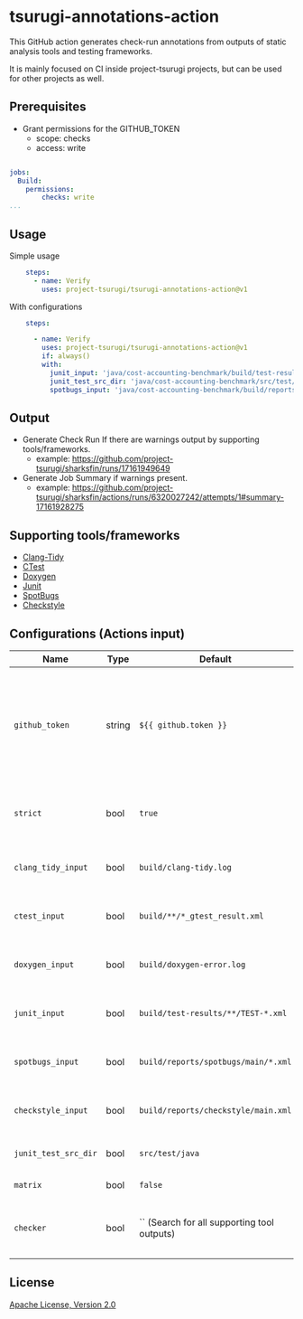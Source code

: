 # tsurugi-annotations-action

This GitHub action generates check-run annotations from outputs of static analysis tools and testing frameworks.

It is mainly focused on CI inside project-tsurugi projects, but can be used for other projects as well.

## Prerequisites

- Grant permissions for the GITHUB_TOKEN
  - scope: checks
  - access: write

```yaml

jobs:
  Build:
    permissions:
        checks: write
...
```

## Usage

Simple usage
```yaml
    steps:
      - name: Verify
        uses: project-tsurugi/tsurugi-annotations-action@v1
```

With configurations
```yaml
    steps:

      - name: Verify
        uses: project-tsurugi/tsurugi-annotations-action@v1
        if: always()
        with:
          junit_input: 'java/cost-accounting-benchmark/build/test-results/**/TEST-*.xml'
          junit_test_src_dir: 'java/cost-accounting-benchmark/src/test/java'
          spotbugs_input: 'java/cost-accounting-benchmark/build/reports/spotbugs/main/*.xml'
```

## Output
- Generate Check Run If there are warnings output by supporting tools/frameworks.
  - example: https://github.com/project-tsurugi/sharksfin/runs/17161949649
- Generate Job Summary if warnings present.
  - example: https://github.com/project-tsurugi/sharksfin/actions/runs/6320027242/attempts/1#summary-17161928275

## Supporting tools/frameworks

- [Clang-Tidy](https://clang.llvm.org/extra/clang-tidy/)
- [CTest](https://cmake.org/cmake/help/latest/manual/ctest.1.html)
- [Doxygen](https://www.doxygen.nl/)
- [Junit](https://junit.org/)
- [SpotBugs](https://spotbugs.github.io/)
- [Checkstyle](https://checkstyle.sourceforge.io/)

## Configurations (Actions input)

| Name               | Type    | Default                | Description                        |
|--------------------|---------|-------------|------------------------------------|
| `github_token`     | string  | `${{ github.token }}`  | Use this if you wish to use a different GitHub token than the one provided by the workflow. |
| `strict`           | bool    | `true`      | If annotation exists, set action to fail. |
| `clang_tidy_input` | bool    | `build/clang-tidy.log`      | input file of generating Clang-Tidy annotation. |
| `ctest_input`      | bool    | `build/**/*_gtest_result.xml`      | input file of generating CTest annotation. |
| `doxygen_input`    | bool    | `build/doxygen-error.log`      | input file of generating Doxygen annotation. |
| `junit_input`      | bool    | `build/test-results/**/TEST-*.xml`      | input file of generating JUnit annotation. |
| `spotbugs_input`   | bool    | `build/reports/spotbugs/main/*.xml`     | input file of generating SpotBugs annotation. |
| `checkstyle_input` | bool    | `build/reports/checkstyle/main.xml`     | input file of generating SpotBugs annotation. |
| `junit_test_src_dir` | bool    | `src/test/java`     | test source root directory. |
| `matrix` | bool    | `false`     | matrix context. |
| `checker` | bool    | `` (Search for all supporting tool outputs) | enabled checker list (comma separated string) |

## License

[Apache License, Version 2.0](http://www.apache.org/licenses/LICENSE-2.0)

